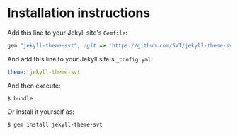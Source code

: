 # Installation instructions

Add this line to your Jekyll site's `Gemfile`:

```ruby
gem "jekyll-theme-svt", :git => 'https://github.com/SVT/jekyll-theme-svt'
```

And add this line to your Jekyll site's `_config.yml`:

```yaml
theme: jekyll-theme-svt
```

And then execute:

    $ bundle

Or install it yourself as:

    $ gem install jekyll-theme-svt
